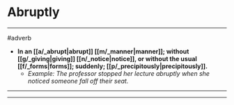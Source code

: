 # Abruptly
---
#adverb
- **In an [[a/_abrupt|abrupt]] [[m/_manner|manner]]; without [[g/_giving|giving]] [[n/_notice|notice]], or without the usual [[f/_forms|forms]]; suddenly; [[p/_precipitously|precipitously]].**
	- _Example: The professor stopped her lecture abruptly when she noticed someone fall off their seat._
---
---
